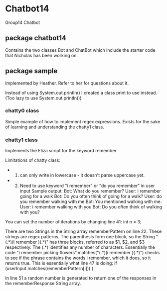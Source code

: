 # Chatbot14
Group14 Chatbot

## package chatbot14 
Contains the two classes Bot and ChatBot which include the starter code that Nicholas has been working on.

## package sample
Implemented by Heather. Refer to her for questions about it. 

Instead of using System.out.println() I created a class print to use instead. (Too lazy to use System.out.println())

### chatty0 class
Simple example of how to implement regex expressions. Exists for the sake of learning and understanding the chatty1 class.

### chatty1 class
Implements the Eliza script for the keyword remember

Limitations of chatty class: 
 * 1. can only write in lowercase - it doesn't parse uppercase yet.
 * 2. Need to use keyword "i remember" or "do you remember" in user input
Sample output:
  	Bot: What do you remember?
	User: i remember going for a walk
	Bot: Do you often think of going for a walk?
	User: do you remember walking with me
	Bot: You mentioned walking with me.
	User: i remember walking with you
	Bot: Do you often think of walking with you?

You can set the number of iterations by changing line 41:
int n = 3;

There are two Strings in the String array rememberPattern on line 22. These strings are regex patterns. The parenthesis form one block, so the String "(.\*)(i remember )(.\*)" has three blocks, referred to as $1, $2, and $3 respectively. The (.\*) identifies any number of characters. Essentially the code "i remember picking flowers".matches("(.\*)(i remember )(.\*)") checks to see if the phrase contains the words i remember, which it does, so it returns true. This is essentially what line 47 is doing:
if (userInput.matches(rememberPattern[i])) { 

In line 51 a random number is generated to return one of the responses in the rememberResponse String array.


